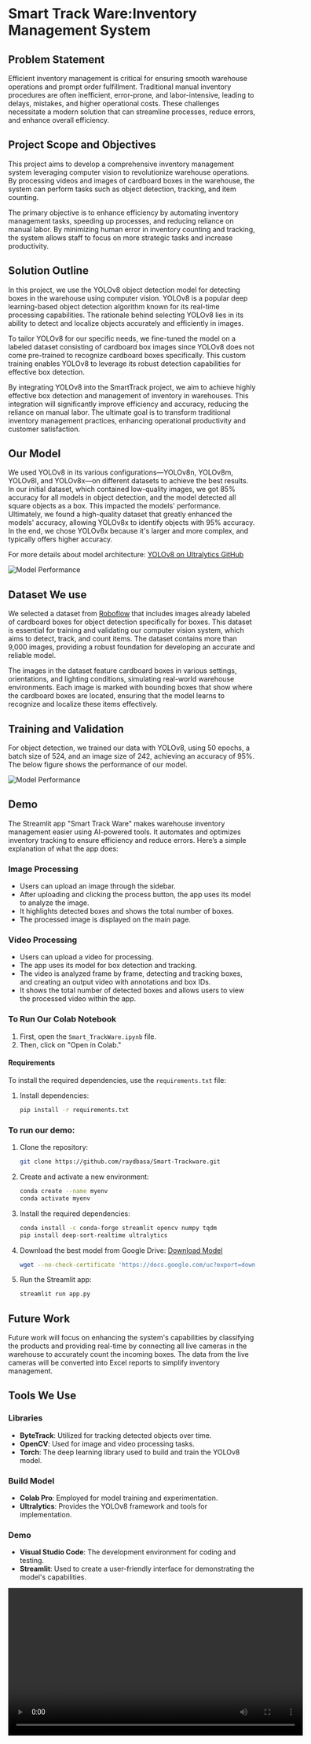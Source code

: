 # Smart Track Ware:Inventory Management System

## Problem Statement
Efficient inventory management is critical for ensuring smooth warehouse operations and prompt order fulfillment. Traditional manual inventory procedures are often inefficient, error-prone, and labor-intensive, leading to delays, mistakes, and higher operational costs. These challenges necessitate a modern solution that can streamline processes, reduce errors, and enhance overall efficiency.

## Project Scope and Objectives
This project aims to develop a comprehensive inventory management system leveraging computer vision to revolutionize warehouse operations. By processing videos and images of cardboard boxes in the warehouse, the system can perform tasks such as object detection, tracking, and item counting.

The primary objective is to enhance efficiency by automating inventory management tasks, speeding up processes, and reducing reliance on manual labor. By minimizing human error in inventory counting and tracking, the system allows staff to focus on more strategic tasks and increase productivity.

## Solution Outline
In this project, we use the YOLOv8 object detection model for detecting boxes in the warehouse using computer vision. YOLOv8 is a popular deep learning-based object detection algorithm known for its real-time processing capabilities. The rationale behind selecting YOLOv8 lies in its ability to detect and localize objects accurately and efficiently in images.

To tailor YOLOv8 for our specific needs, we fine-tuned the model on a labeled dataset consisting of cardboard box images since YOLOv8 does not come pre-trained to recognize cardboard boxes specifically. This custom training enables YOLOv8 to leverage its robust detection capabilities for effective box detection.

By integrating YOLOv8 into the SmartTrack project, we aim to achieve highly effective box detection and management of inventory in warehouses. This integration will significantly improve efficiency and accuracy, reducing the reliance on manual labor. The ultimate goal is to transform traditional inventory management practices, enhancing operational productivity and customer satisfaction.

## Our Model
We used YOLOv8 in its various configurations—YOLOv8n, YOLOv8m, YOLOv8l, and YOLOv8x—on different datasets to achieve the best results. In our initial dataset, which contained low-quality images, we got 85% accuracy for all models in object detection, and the model detected all square objects as a box. This impacted the models' performance. Ultimately, we found a high-quality dataset that greatly enhanced the models' accuracy, allowing YOLOv8x to identify objects with 95% accuracy. In the end, we chose YOLOv8x because it's larger and more complex, and typically offers higher accuracy.

For more details about model architecture: [YOLOv8 on Ultralytics GitHub](https://github.com/ultralytics/ultralytics?tab=readme-ov-file)

![Model Performance](images/train_batch1.jpg)

## Dataset We use

We selected a dataset from  [Roboflow](https://universe.roboflow.com/carboard-box/carboard-box/dataset/2) that includes images already labeled of cardboard boxes for object detection specifically for boxes. This dataset is essential for training and validating our computer vision system, which aims to detect, track, and count items. The dataset contains more than 9,000 images, providing a robust foundation for developing an accurate and reliable model.

The images in the dataset feature cardboard boxes in various settings, orientations, and lighting conditions, simulating real-world warehouse environments. Each image is marked with bounding boxes that show where the cardboard boxes are located, ensuring that the model learns to recognize and localize these items effectively.

## Training and Validation
For object detection, we trained our data with YOLOv8, using 50 epochs, a batch size of 524, and an image size of 242, achieving an accuracy of 95%. The below figure shows the performance of our model.

![Model Performance](images/results.png)

## Demo
The Streamlit app "Smart Track Ware" makes warehouse inventory management easier using AI-powered tools. It automates and optimizes inventory tracking to ensure efficiency and reduce errors. Here’s a simple explanation of what the app does:

### Image Processing
- Users can upload an image through the sidebar.
- After uploading and clicking the process button, the app uses its model to analyze the image.
- It highlights detected boxes and shows the total number of boxes.
- The processed image is displayed on the main page.

### Video Processing
- Users can upload a video for processing.
- The app uses its model for box detection and tracking.
- The video is analyzed frame by frame, detecting and tracking boxes, and creating an output video with annotations and box IDs.
- It shows the total number of detected boxes and allows users to view the processed video within the app.
  
### To Run Our Colab Notebook

1. First, open the `Smart_TrackWare.ipynb` file.
2. Then, click on "Open in Colab."

#### Requirements

To install the required dependencies, use the `requirements.txt` file:

1. Install dependencies:
    ```sh
    pip install -r requirements.txt
    ```

### To run our demo:
1. Clone the repository:
    ```sh
    git clone https://github.com/raydbasa/Smart-Trackware.git
    ```
2. Create and activate a new environment:
    ```sh
    conda create --name myenv
    conda activate myenv
    ```
3. Install the required dependencies:
    ```sh
    conda install -c conda-forge streamlit opencv numpy tqdm
    pip install deep-sort-realtime ultralytics
    ```
4. Download the best model from Google Drive:
    [Download Model](https://drive.google.com/file/d/1149lReYp0oRzCkeXYup-ERXzX6O1huRA/view?usp=drive_link)
    ```sh
    wget --no-check-certificate 'https://docs.google.com/uc?export=download&id=1149lReYp0oRzCkeXYup-ERXzX6O1huRA' -O best_model.pth
    ```
5. Run the Streamlit app:
    ```sh
    streamlit run app.py
    ```


    
## Future Work
Future work will focus on enhancing the system's capabilities by classifying the products and providing real-time by connecting all live cameras in the warehouse to accurately count the incoming boxes. The data from the live cameras will be converted into Excel reports to simplify inventory management.


## Tools We Use
### Libraries
- **ByteTrack**: Utilized for tracking detected objects over time.
- **OpenCV**: Used for image and video processing tasks.
- **Torch**: The deep learning library used to build and train the YOLOv8 model.

### Build Model
- **Colab Pro**: Employed for model training and experimentation.
- **Ultralytics**: Provides the YOLOv8 framework and tools for implementation.


### Demo
- **Visual Studio Code**: The development environment for coding and testing.
- **Streamlit**: Used to create a user-friendly interface for demonstrating the model's capabilities.


<video width="600" controls>
  <source src="demo_Video.mp4" type="video/mp4">
  Your browser does not support the video tag.
</video>
